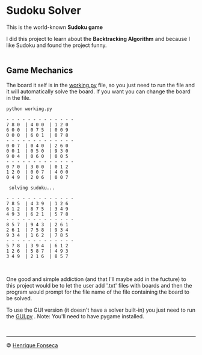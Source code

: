 # Sudoku Solver

This is the world-known **Sudoku game**  <br> 

I did this project to learn about the **Backtracking Algorithm** and because I like Sudoku and found the project funny.
<br>
<br>


## Game Mechanics

The board it self is in the [working.py](https://github.com/henrique-efonseca/Portfolio/blob/master/Sudoku/working.py) file, so you just need to run the file and it will automatically solve the board. If you want you can change the board in the file.

```
python working.py

- - - - - - - - - - - - - 
7 8 0  | 4 0 0  | 1 2 0
6 0 0  | 0 7 5  | 0 0 9
0 0 0  | 6 0 1  | 0 7 8
- - - - - - - - - - - - - 
0 0 7  | 0 4 0  | 2 6 0
0 0 1  | 0 5 0  | 9 3 0
9 0 4  | 0 6 0  | 0 0 5
- - - - - - - - - - - - - 
0 7 0  | 3 0 0  | 0 1 2
1 2 0  | 0 0 7  | 4 0 0
0 4 9  | 2 0 6  | 0 0 7

 solving sudoku... 

- - - - - - - - - - - - - 
7 8 5  | 4 3 9  | 1 2 6
6 1 2  | 8 7 5  | 3 4 9
4 9 3  | 6 2 1  | 5 7 8
- - - - - - - - - - - - - 
8 5 7  | 9 4 3  | 2 6 1
2 6 1  | 7 5 8  | 9 3 4
9 3 4  | 1 6 2  | 7 8 5
- - - - - - - - - - - - - 
5 7 8  | 3 9 4  | 6 1 2
1 2 6  | 5 8 7  | 4 9 3
3 4 9  | 2 1 6  | 8 5 7

```
<br>


One good and simple addiction (and that I'll maybe add in the fucture) to this project would be to let the user add '.txt' files with boards and then the program would prompt for the file name of the file containing the board to be solved.
<br>

To use the GUI version (it doesn't have a solver built-in) you just need to run the [GUI.py](https://github.com/henrique-efonseca/Portfolio/blob/master/Sudoku/GUI.py) .
Note: You'll need to have pygame installed.



<br>


---

© [Henrique Fonseca](https://github.com/henrique-efonseca)
